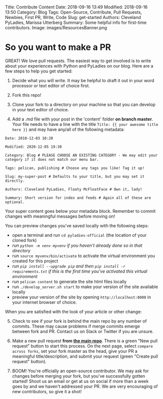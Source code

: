 Title: Contribute Content
Date: 2018-09-16 13:49
Modified: 2018-09-16 13:50
Category: Blog
Tags: Open-Source, Contribute, Pull Requests, Newbies, First PR, Write, Code
Slug: get-started
Authors: Cleveland PyLadies, Marissa Utterberg
Summary: Some helpful info for first-time contributors.
Image: images/ResourcesBanner.png


# So you want to make a PR

GREAT! We love pull requests.
The easiest way to get involved is to write about your experiences with Python and PyLadies on our blog.
Here are a few steps to help you get started:

1. Decide what you will write. It may be helpful to draft it out in your word processor or text editor of choice first.

2. Fork this repo!

3. Clone your fork to a directory on your machine so that you can develop in your text editor of choice.

4. Add a .md file with your post in the 'content' folder **on branch master**. Your file needs to have a line with the title
`Title: {{ your awesome title here }}`
and may have any/all of the following metadata:

`Date: 2010-12-03 10:20`

`Modified: 2020-12-05 19:30`

`Category: Blog # PLEASE CHOOSE AN EXISTING CATEGORY - We may edit your category if it does not match our menu bar.`

`Tags: pelican, publishing # Choose any tags you like! Tag it up!`

`Slug: my-super-post # Defaults to your title, but you may set it directly.`

`Authors: Cleveland PyLadies, Floaty McFloatFace # Own it, lady!`

`Summary: Short version for index and feeds # Again all of these are optional.`

Your super content goes below your metadata block. Remember to commit changes with meaningful messages before moving on!

You can preview changes you've saved locally with the following steps:
 - open a terminal and run `cd pyladies-official` (the location of your cloned fork)
 - *run `python -m venv myvenv` if you haven't already done so in that directory*
 - run `source myvenv/bin/activate` to activate the virtual environment you created for this project
 - *run `pip install --upgrade pip` and then `pip install -r requirements.txt` if this is the first time you've activated this virtual environment*
 - run `pelican content` to generate the site html files locally
 - run `./develop_server.sh start` to make your version of the site available locally
 - preview your version of the site by opening `http://localhost:8000` in your internet browser of choice.

When you are satisfied with the look of your article or other change:

5. Check to see if your fork is behind the main repo by any number of commits. These may cause problems if merge commits emerge between fork and PR. Contact us on Slack or Twitter if you are unsure.

6. Make a new pull request **from [the main repo](https://github.com/CLEPyLadies/pyladies-official)**. There is a green "New pull request" button to start this process. On the next page, select `compare across forks`, set your fork master as the head, give your PR a meaningful title/description, and submit your request (green "Create pull request" button).

7. BOOM! You're officially an open-source contributor. We may ask for changes before merging your fork, but you've successfully gotten started!
Shoot us an email or get at us on social if more than a week goes by and we haven't addressed your PR. We are very encouraging of new contributors, so give it a shot!
